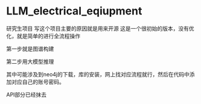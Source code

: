 # LLM_electrical_eqiupment
研究生项目
写这个项目主要的原因就是用来开源
这是一个很初始的版本，没有优化，就是简单的进行全流程操作



第一步就是图谱构建

第二步用大模型推理


其中可能涉及到neo4j的下载，库的安装，网上找对应流程就行，然后在代码中添加对应自己的账号密码。

API部分已经抹去

